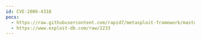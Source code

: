```yaml
---
id: CVE-2006-4318
pocs:
  - https://raw.githubusercontent.com/rapid7/metasploit-framework/master/modules/exploits/windows/ftp/wftpd_size.rb
  - https://www.exploit-db.com/raw/2233
---
```

